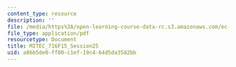 ```yaml
---
content_type: resource
description: ''
file: /media/https%3A/open-learning-course-data-rc.s3.amazonaws.com/ec-716-d-lab-waste-fall-2015/a86b5de0ff00c1ef19c464d5da3582bb_MITEC_716F15_Session25.pdf
file_type: application/pdf
resourcetype: Document
title: MITEC_716F15_Session25
uid: a86b5de0-ff00-c1ef-19c4-64d5da3582bb
---
```

